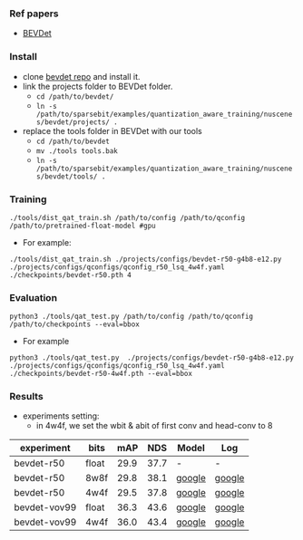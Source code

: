 ### Ref papers
- [BEVDet](https://arxiv.org/abs/2112.11790)

### Install
- clone [bevdet repo](https://github.com/HuangJunJie2017/BEVDet) and install it.
- link the projects folder to BEVDet folder. 
  - `cd /path/to/bevdet/`
  - `ln -s /path/to/sparsebit/examples/quantization_aware_training/nuscenes/bevdet/projects/ .`
- replace the tools folder in BEVDet with our tools
  - `cd /path/to/bevdet`
  - `mv ./tools tools.bak`
  - `ln -s /path/to/sparsebit/examples/quantization_aware_training/nuscenes/bevdet/tools/ .`

### Training
```
./tools/dist_qat_train.sh /path/to/config /path/to/qconfig /path/to/pretrained-float-model #gpu
```
- For example:
```
./tools/dist_qat_train.sh ./projects/configs/bevdet-r50-g4b8-e12.py ./projects/configs/qconfigs/qconfig_r50_lsq_4w4f.yaml ./checkpoints/bevdet-r50.pth 4
```

### Evaluation
```
python3 ./tools/qat_test.py /path/to/config /path/to/qconfig /path/to/checkpoints --eval=bbox
```
- For example
```
python3 ./tools/qat_test.py  ./projects/configs/bevdet-r50-g4b8-e12.py ./projects/configs/qconfigs/qconfig_r50_lsq_4w4f.yaml ./checkpoints/bevdet-r50-4w4f.pth --eval=bbox
```

### Results
- experiments setting:
  - in 4w4f, we set the wbit & abit of first conv and head-conv to 8

experiment | bits | mAP | NDS | Model | Log
--- | --- | --- | --- | --- | --- |
bevdet-r50 | float | 29.9 | 37.7 | - | - | 
bevdet-r50 | 8w8f | 29.8 | 38.1 | [google]() | [google]() |
bevdet-r50 | 4w4f | 29.5 | 37.8 | [google]() | [google]() |
bevdet-vov99 | float | 36.3 | 43.6 | [google]() | [google]() |
bevdet-vov99 | 4w4f | 36.0 | 43.4  | [google]() | [google]() | 
